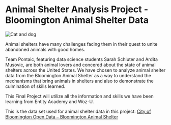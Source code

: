 # Animal Shelter Analysis Project - Bloomington Animal Shelter Data

![Cat and dog](https://images.freeimages.com/images/large-previews/ca0/greyhound-and-cat-1409547.jpg)

Animal shelters have many challenges facing them in their quest to unite abandoned animals with good homes. 

Team Pontaic, featuring data science students Sarah Schluter and Ardita Musovic, are both animal lovers and concered about the state of animal shelters across the United States. We have chosen to analyze animal shelter data from the Bloomington Animal Shelter as a way to understand the mechanisms that bring animals in shelters and also to demonstrate the culmination of skills learned.

This Final Project will utilize all the information and skills we have been learning from Entity Academy and Woz-U.

This is the data set used for animal shelter data in this project: [City of Bloomington Open Data – Bloomington Animal Shelter](https://bloomington.data.socrata.com/dataset/Animal-Shelter-Animals/e245-r9ub)
 
